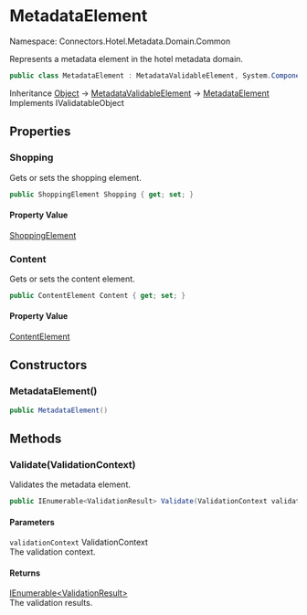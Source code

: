 # MetadataElement

Namespace: Connectors.Hotel.Metadata.Domain.Common

Represents a metadata element in the hotel metadata domain.

```csharp
public class MetadataElement : MetadataValidableElement, System.ComponentModel.DataAnnotations.IValidatableObject
```

Inheritance [Object](https://docs.microsoft.com/en-us/dotnet/api/system.object) → [MetadataValidableElement](./connectors.hotel.metadata.domain.common.metadatavalidableelement) → [MetadataElement](./connectors.hotel.metadata.domain.common.metadataelement)<br />
Implements IValidatableObject

## Properties

### **Shopping**

Gets or sets the shopping element.

```csharp
public ShoppingElement Shopping { get; set; }
```

#### Property Value

[ShoppingElement](./connectors.hotel.metadata.domain.shopping.shoppingelement)<br />

### **Content**

Gets or sets the content element.

```csharp
public ContentElement Content { get; set; }
```

#### Property Value

[ContentElement](./connectors.hotel.metadata.domain.content.contentelement)<br />

## Constructors

### **MetadataElement()**

```csharp
public MetadataElement()
```

## Methods

### **Validate(ValidationContext)**

Validates the metadata element.

```csharp
public IEnumerable<ValidationResult> Validate(ValidationContext validationContext)
```

#### Parameters

`validationContext` ValidationContext<br />
The validation context.

#### Returns

[IEnumerable\<ValidationResult\>](https://docs.microsoft.com/en-us/dotnet/api/system.collections.generic.ienumerable-1)<br />
The validation results.
